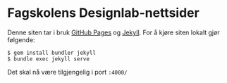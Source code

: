 # Fagskolens Designlab-nettsider

Denne siten tar i bruk [GitHub Pages](https://pages.github.com/) og [Jekyll](https://jekyllrb.com/). For å kjøre siten lokalt gjør følgende:

```
$ gem install bundler jekyll
$ bundle exec jekyll serve
```

Det skal nå være tilgjengelig i port `:4000/`